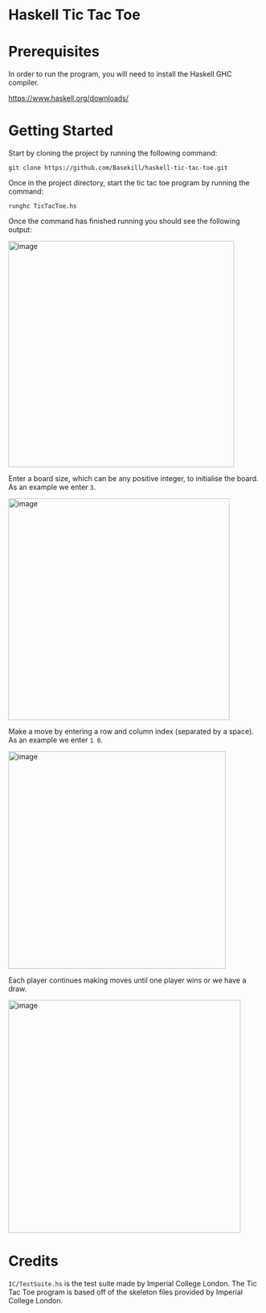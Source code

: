 # Haskell Tic Tac Toe

# Prerequisites

In order to run the program, you will need to install the Haskell GHC compiler.

https://www.haskell.org/downloads/

# Getting Started

Start by cloning the project by running the following command:

 `git clone https://github.com/Basekill/haskell-tic-tac-toe.git`

Once in the project directory, start the tic tac toe program by running the command:

`runghc TicTacToe.hs`

Once the command has finished running you should see the following output:

<img width="449" alt="image" src="https://user-images.githubusercontent.com/62472947/148194089-c21f5c82-b596-455b-982b-bd910d86aa26.png">

Enter a board size, which can be any positive integer, to initialise the board. As an example we enter `3`.

<img width="440" alt="image" src="https://user-images.githubusercontent.com/62472947/148194836-f3431691-7944-4bad-98cb-5bd39536f5bf.png">

Make a move by entering a row and column index (separated by a space). As an example we enter `1 0`.

<img width="432" alt="image" src="https://user-images.githubusercontent.com/62472947/148195059-e5fc9c18-caca-4497-9bb3-52c93d142c3b.png">

Each player continues making moves until one player wins or we have a draw.

<img width="462" alt="image" src="https://user-images.githubusercontent.com/62472947/148195258-114e6784-678c-4e39-8f84-17d5a65de711.png">

# Credits

`IC/TestSuite.hs` is the test suite made by Imperial College London.
The Tic Tac Toe program is based off of the skeleton files provided by Imperial College London.
